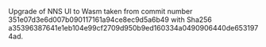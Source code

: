 Upgrade of NNS UI to Wasm taken from commit number 351e07d3e6d007b090117161a94ce8ec9d5a6b49 with Sha256 a35396387641e1eb104e99cf2709d950b9ed160334a0490906440de6531974ad.
